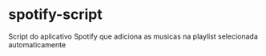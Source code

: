# spotify-script
 Script do aplicativo Spotify que adiciona as musicas na playlist selecionada automaticamente
